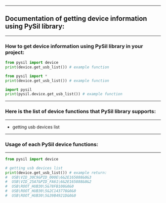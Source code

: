------------------------
## Documentation of getting device information using PySil library:
------------------------
### How to get device information using PySil library in your project:
```python
from pysil import device
print(device.get_usb_list()) # example function
```
```python
from pysil import *
print(device.get_usb_list()) # example function
```
```python
import pysil
print(pysil.device.get_usb_list()) # example function
```
------------------------
### Here is the list of device functions that PySil library supports:
------------------------
* getting usb devices list
------------------------
### Usage of each PySil device functions:
------------------------
```python
from pysil import device

# getting usb devices list
print(device.get_usb_list()) # example return:
#  USB\VID_30C9&PID_000E\6&2E165888&0&3
#  USB\VID_25A7&PID_FA61\6&2E165888&0&2
#  USB\ROOT_HUB30\5&78FB108&0&0
#  USB\ROOT_HUB30\5&2C143778&0&0
#  USB\ROOT_HUB30\5&39B4921D&0&0
```
